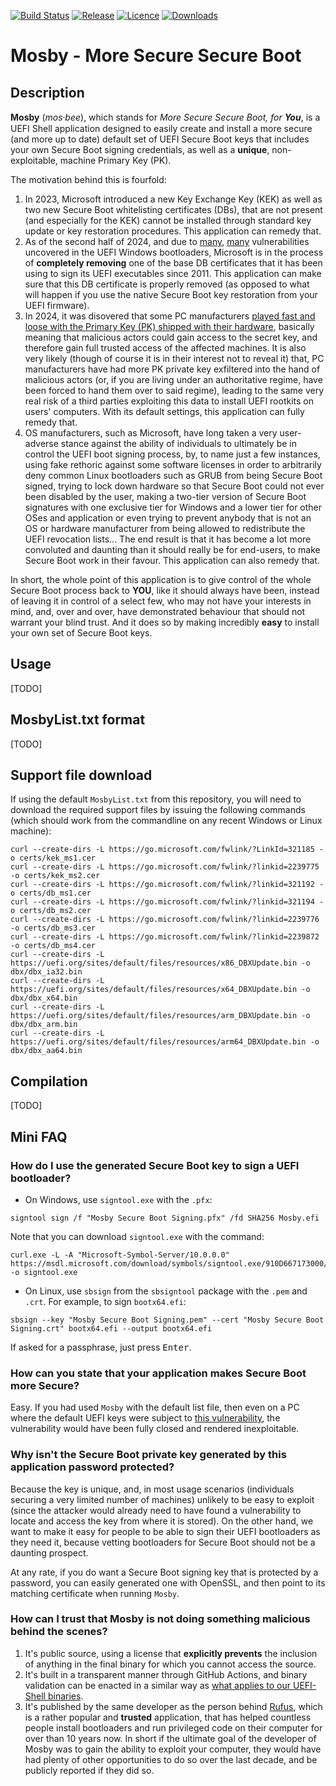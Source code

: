 [![Build Status](https://img.shields.io/github/actions/workflow/status/pbatard/Mosby/Linux.yml?style=flat-square&label=Linux/EDK2%20Build)](https://github.com/pbatard/Mosby/actions/workflows/Linux.yml)
[![Release](https://img.shields.io/github/release/pbatard/Mosby.svg?style=flat-square&label=Release)](https://github.com/pbatard/Mosby/releases)
[![Licence](https://img.shields.io/badge/license-GPLv3-blue.svg?style=flat-square&label=License)](https://www.gnu.org/licenses/gpl-3.0)
[![Downloads](https://img.shields.io/github/downloads/pbatard/Mosby/total.svg?label=Downloads&style=flat-square)](https://github.com/pbatard/Mosby/releases)

Mosby - More Secure Secure Boot
===============================

## Description

**Mosby** (*mos⸱bee*), which stands for *More Secure Secure Boot, for **You***, is a UEFI
Shell application designed to easily create and install a more secure (and more up to date)
default set of UEFI Secure Boot keys that includes your own  Secure Boot signing credentials,
as well as a **unique**, non-exploitable, machine Primary Key (PK).

The motivation behind this is fourfold:

1. In 2023, Microsoft introduced a new Key Exchange Key (KEK) as well as two new Secure Boot
   whitelisting certificates (DBs), that are not present (and especially for the KEK) cannot
   be installed through standard key update or key restoration procedures.
   This application can remedy that.
2. As of the second half of 2024, and due to
   [many](https://arstechnica.com/information-technology/2023/03/unkillable-uefi-malware-bypassing-secure-boot-enabled-by-unpatchable-windows-flaw/),
   [many](https://wack0.github.io/dubiousdisk/) vulnerabilities uncovered in the UEFI Windows
   bootloaders, Microsoft is in the process of **completely removing** one of the base DB
   certificates that it has been using to sign its UEFI executables since 2011.
   This application can make sure that this DB certificate is properly removed (as opposed to
   what will happen if you use the native Secure Boot key restoration from your UEFI
   firmware).
3. In 2024, it was disovered that some PC manufacturers [played fast and loose with the
   Primary Key (PK) shipped with their hardware](https://arstechnica.com/security/2024/07/secure-boot-is-completely-compromised-on-200-models-from-5-big-device-makers/),
   basically meaning that malicious actors could gain access to the secret key, and therefore
   gain full trusted access of the affected machines. It is also very likely (though of
   course it is in their interest not to reveal it) that, PC manufacturers have had more PK
   private key exfiltered into the hand of malicious actors (or, if you are living under an
   authoritative regime, have been forced to hand them over to said regime), leading to the
   same very real risk of a third parties exploiting this data to install UEFI rootkits on
   users' computers.
   With its default settings, this application can fully remedy that.
4. OS manufacturers, such as Microsoft, have long taken a very user-adverse stance against
   the ability of individuals to ultimately be in control the UEFI boot signing process, by,
   to name just a few instances, using fake rethoric against some software licenses in order
   to arbitrarily deny common Linux bootloaders such as GRUB from being Secure Boot signed,
   trying to lock down hardware so that Secure Boot could not ever been disabled by the user,
   making a two-tier version of Secure Boot signatures with one exclusive tier for Windows
   and a lower tier for other OSes and application or even trying to prevent anybody that is
   not an OS or hardware manufacturer from being allowed to redistribute the UEFI revocation
   lists...
   The end result is that it has become a lot more convoluted and daunting than it should
   really be for end-users, to make Secure Boot work in their favour.
   This application can also remedy that.

In short, the whole point of this application is to give control of the whole Secure Boot
process back to **YOU**, like it should always have been, instead of leaving it in control of
a select few, who may not have your interests in mind, and, over and over, have demonstrated
behaviour that should not warrant your blind trust. And it does so by making incredibly
**easy** to install your own set of Secure Boot keys.

## Usage

[TODO]

## MosbyList.txt format

[TODO]

## Support file download

If using the default `MosbyList.txt` from this repository, you will need to
download the required support files by issuing the following commands (which
should work from the commandline on any recent Windows or Linux machine):
```
curl --create-dirs -L https://go.microsoft.com/fwlink/?LinkId=321185 -o certs/kek_ms1.cer
curl --create-dirs -L https://go.microsoft.com/fwlink/?linkid=2239775 -o certs/kek_ms2.cer
curl --create-dirs -L https://go.microsoft.com/fwlink/?linkid=321192 -o certs/db_ms1.cer
curl --create-dirs -L https://go.microsoft.com/fwlink/?linkid=321194 -o certs/db_ms2.cer
curl --create-dirs -L https://go.microsoft.com/fwlink/?linkid=2239776 -o certs/db_ms3.cer
curl --create-dirs -L https://go.microsoft.com/fwlink/?linkid=2239872 -o certs/db_ms4.cer
curl --create-dirs -L https://uefi.org/sites/default/files/resources/x86_DBXUpdate.bin -o dbx/dbx_ia32.bin
curl --create-dirs -L https://uefi.org/sites/default/files/resources/x64_DBXUpdate.bin -o dbx/dbx_x64.bin
curl --create-dirs -L https://uefi.org/sites/default/files/resources/arm_DBXUpdate.bin -o dbx/dbx_arm.bin
curl --create-dirs -L https://uefi.org/sites/default/files/resources/arm64_DBXUpdate.bin -o dbx/dbx_aa64.bin
```

## Compilation

[TODO]

## Mini FAQ

### How do I use the generated Secure Boot key to sign a UEFI bootloader?

* On Windows, use `signtool.exe` with the `.pfx`:
```
signtool sign /f "Mosby Secure Boot Signing.pfx" /fd SHA256 Mosby.efi
```

Note that you can download `signtool.exe` with the command:
```
curl.exe -L -A "Microsoft-Symbol-Server/10.0.0.0" https://msdl.microsoft.com/download/symbols/signtool.exe/910D667173000/signtool.exe -o signtool.exe
```

* On Linux, use `sbsign` from the `sbsigntool` package with the `.pem` and `.crt`.
  For example, to sign `bootx64.efi`:

```
sbsign --key "Mosby Secure Boot Signing.pem" --cert "Mosby Secure Boot Signing.crt" bootx64.efi --output bootx64.efi
```

If asked for a passphrase, just press <kbd>Enter</kbd>.

### How can you state that your application makes Secure Boot more Secure?

Easy. If you had used `Mosby` with the default list file, then even on a PC where the default
UEFI keys were subject to
[this vulnerability](https://it.slashdot.org/story/24/07/25/2028258/secure-boot-is-completely-broken-on-200-models-from-5-big-device-makers),
the vulnerability would have been fully closed and rendered inexploitable.

### Why isn't the Secure Boot private key generated by this application password protected?

Because the key is unique, and, in most usage scenarios (individuals securing a very limited
number of machines) unlikely to be easy to exploit (since the attacker would already need to
have found a vulnerability to locate and access the key from where it is stored). On the
other hand, we want to make it easy for people to be able to sign their UEFI bootloaders as
they need it, because vetting bootloaders for Secure Boot should not be a daunting prospect.

At any rate, if you do want a Secure Boot signing key that is protected by a password, you
can easily generated one with OpenSSL, and then point to its matching certificate when
running `Mosby`.

### How can I trust that Mosby is not doing something malicious behind the scenes?

1. It's public source, using a license that **explicitly prevents** the inclusion of anything
   in the final binary for which you cannot access the source.
2. It's built in a transparent manner through GitHub Actions, and binary validation can be
   enacted in a similar way as
   [what applies to our UEFI-Shell binaries](https://github.com/pbatard/UEFI-Shell?tab=readme-ov-file#binary-validation).
3. It's published by the same developer as the person behind [Rufus](https://rufus.ie), which
   is a rather popular and **trusted** application, that has helped countless people install
   bootloaders and run privileged code on their computer for over than 10 years now. In short
   if the ultimate goal of the developer of Mosby was to gain the ability to exploit your
   computer, they would have had plenty of other opportunities to do so over the last decade,
   and be publicly reported if they did so.
